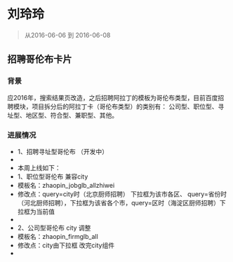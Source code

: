 # 刘玲玲

> 从2016-06-06 到 2016-06-08

## 招聘哥伦布卡片 

### 背景
应2016年，搜索结果页改造，之后招聘阿拉丁的模板为哥伦布类型，目前百度招聘模块，项目拆分后的阿拉丁卡（哥伦布类型）的类别有： 公司型、职位型、寻址型、地区型、符合型、兼职型、其他。

### 进展情况

* 1、招聘寻址型哥伦布 （开发中）
* 
* 本周上线如下：
* 1、职位型哥伦布 兼容city
*   模板名：zhaopin_jobglb_allzhiwei
*   修改点：query=city时（北京厨师招聘） 下拉框为该市各区、 query=省份时（河北厨师招聘），下拉框为该省各个市，query=区时（海淀区厨师招聘）下拉框为当前值
*    
* 2、公司型哥伦布 city 调整
*   模板名：zhaopin_firmglb_all
*   修改点：city由下拉框 改完city组件 
*  